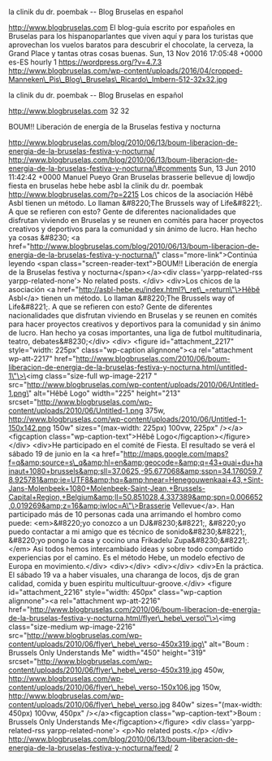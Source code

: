 la clinik du dr. poembak -- Blog Bruselas en español

http://www.blogbruselas.com El blog-guía escrito por españoles en
Bruselas para los hispanoparlantes que viven aquí y para los turistas
que aprovechan los vuelos baratos para descubrir el chocolate, la
cerveza, la Grand Place y tantas otras cosas buenas. Sun, 13 Nov 2016
17:05:48 +0000 es-ES hourly 1 https://wordpress.org/?v=4.7.3
http://www.blogbruselas.com/wp-content/uploads/2016/04/cropped-Manneken\_Pis\_Blog\_Bruselas\_Ricardo\_Imbern-512-32x32.jpg

la clinik du dr. poembak -- Blog Bruselas en español

http://www.blogbruselas.com 32 32

BOUM!! Liberación de energía de la Bruselas festiva y nocturna

http://www.blogbruselas.com/blog/2010/06/13/boum-liberacion-de-energia-de-la-bruselas-festiva-y-nocturna/
http://www.blogbruselas.com/blog/2010/06/13/boum-liberacion-de-energia-de-la-bruselas-festiva-y-nocturna/\#comments
Sun, 13 Jun 2010 11:42:42 +0000 Manuel Pueyo Gran Bruselas brasserie
bellevue dj lowdjo fiesta en bruselas hebe hebe asbl la clinik du dr.
poembak http://www.blogbruselas.com/?p=2215 Los chicos de la asociación
Hêbê Asbl tienen un método. Lo llaman &\#8220;The Brussels way of
Life&\#8221;. A que se refieren con esto? Gente de diferentes
nacionalidades que disfrutan viviendo en Bruselas y se reunen en comités
para hacer proyectos creativos y deportivos para la comunidad y sin
ánimo de lucro. Han hecho ya cosas &\#8230; \<a
href=\"http://www.blogbruselas.com/blog/2010/06/13/boum-liberacion-de-energia-de-la-bruselas-festiva-y-nocturna/\"
class=\"more-link\"\>Continúa leyendo \<span
class=\"screen-reader-text\"\>BOUM!! Liberación de energía de la
Bruselas festiva y nocturna\</span\>\</a\>\<div
class=\'yarpp-related-rss yarpp-related-none\'\> No related posts.
\</div\> \<div\>Los chicos de la asociación \<a
href=\"http://asbl-hebe.eu/index.html?\_ret\_=return\"\>Hêbê Asbl\</a\>
tienen un método. Lo llaman &\#8220;The Brussels way of Life&\#8221;. A
que se refieren con esto? Gente de diferentes nacionalidades que
disfrutan viviendo en Bruselas y se reunen en comités para hacer
proyectos creativos y deportivos para la comunidad y sin ánimo de lucro.
Han hecho ya cosas importantes, una liga de futbol multitudinaria,
teatro, debates&\#8230;\</div\> \<div\> \<figure id=\"attachment\_2217\"
style=\"width: 225px\" class=\"wp-caption alignnone\"\>\<a
rel=\"attachment wp-att-2217\"
href=\"http://www.blogbruselas.com/2010/06/boum-liberacion-de-energia-de-la-bruselas-festiva-y-nocturna.html/untitled-1\"\>\<img
class=\"size-full wp-image-2217 \"
src=\"http://www.blogbruselas.com/wp-content/uploads/2010/06/Untitled-1.png\"
alt=\"Hêbê Logo\" width=\"225\" height=\"213\"
srcset=\"http://www.blogbruselas.com/wp-content/uploads/2010/06/Untitled-1.png
375w,
http://www.blogbruselas.com/wp-content/uploads/2010/06/Untitled-1-150x142.png
150w\" sizes=\"(max-width: 225px) 100vw, 225px\" /\>\</a\>\<figcaption
class=\"wp-caption-text\"\>Hêbê Logo\</figcaption\>\</figure\> \</div\>
\<div\>He participado en el comité de Fiesta. El resultado se verá el
sábado 19 de junio en la \<a
href=\"http://maps.google.com/maps?f=q&amp;source=s\_q&amp;hl=en&amp;geocode=&amp;q=43+quai+du+hainaut+1080+brussels&amp;sll=37.0625,-95.677068&amp;sspn=34.176059,78.925781&amp;ie=UTF8&amp;hq=&amp;hnear=Henegouwenkaai+43,+Sint-Jans-Molenbeek+1080+Molenbeek-Saint-Jean,+Brussels-Capital+Region,+Belgium&amp;ll=50.851028,4.337389&amp;spn=0.006652,0.019269&amp;z=16&amp;iwloc=A\"\>Brasserie
Vellevue\</a\>. Han participado más de 10 personas cada una arrimando el
hombro como puede: \<em\>&\#8220;yo conozco a un DJ&\#8230;&\#8221;,
&\#8220;yo puedo contactar a mi amigo que es técnico de
sonido&\#8230;&\#8221;, &\#8220;yo pongo la casa y cocino una Frikadelu
Zupa&\#8230;&\#8221;.\</em\> Asi todos hemos intercambiado ideas y sobre
todo compartido experiencias por el camino. Es el método Hebe, un modelo
efectivo de Europa en movimiento.\</div\> \<div\>\</div\>
\<div\>\</div\> \<div\>En la práctica. El sábado 19 va a haber visuales,
una charanga de locos, djs de gran calidad, comida y buen espiritu
multicultuur-groove.\</div\> \<figure id=\"attachment\_2216\"
style=\"width: 450px\" class=\"wp-caption alignnone\"\>\<a
rel=\"attachment wp-att-2216\"
href=\"http://www.blogbruselas.com/2010/06/boum-liberacion-de-energia-de-la-bruselas-festiva-y-nocturna.html/flyer\_hebe\_verso\"\>\<img
class=\"size-medium wp-image-2216\"
src=\"http://www.blogbruselas.com/wp-content/uploads/2010/06/flyer\_hebe\_verso-450x319.jpg\"
alt=\"Boum : Brussels Only Understands Me\" width=\"450\" height=\"319\"
srcset=\"http://www.blogbruselas.com/wp-content/uploads/2010/06/flyer\_hebe\_verso-450x319.jpg
450w,
http://www.blogbruselas.com/wp-content/uploads/2010/06/flyer\_hebe\_verso-150x106.jpg
150w,
http://www.blogbruselas.com/wp-content/uploads/2010/06/flyer\_hebe\_verso.jpg
840w\" sizes=\"(max-width: 450px) 100vw, 450px\" /\>\</a\>\<figcaption
class=\"wp-caption-text\"\>Boum : Brussels Only Understands
Me\</figcaption\>\</figure\> \<div class=\'yarpp-related-rss
yarpp-related-none\'\> \<p\>No related posts.\</p\> \</div\>
http://www.blogbruselas.com/blog/2010/06/13/boum-liberacion-de-energia-de-la-bruselas-festiva-y-nocturna/feed/
2
